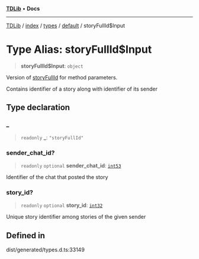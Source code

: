 [**TDLib**](../../../../../../README.md) • **Docs**

***

[TDLib](../../../../../../modules.md) / [index](../../../../../README.md) / [types](../../../README.md) / [default](../README.md) / storyFullId$Input

# Type Alias: storyFullId$Input

> **storyFullId$Input**: `object`

Version of [storyFullId](storyFullId-1.md) for method parameters.

Contains identifier of a story along with identifier of its sender

## Type declaration

### \_

> `readonly` **\_**: `"storyFullId"`

### sender\_chat\_id?

> `readonly` `optional` **sender\_chat\_id**: [`int53`](int53-1.md)

Identifier of the chat that posted the story

### story\_id?

> `readonly` `optional` **story\_id**: [`int32`](int32-1.md)

Unique story identifier among stories of the given sender

## Defined in

dist/generated/types.d.ts:33149
